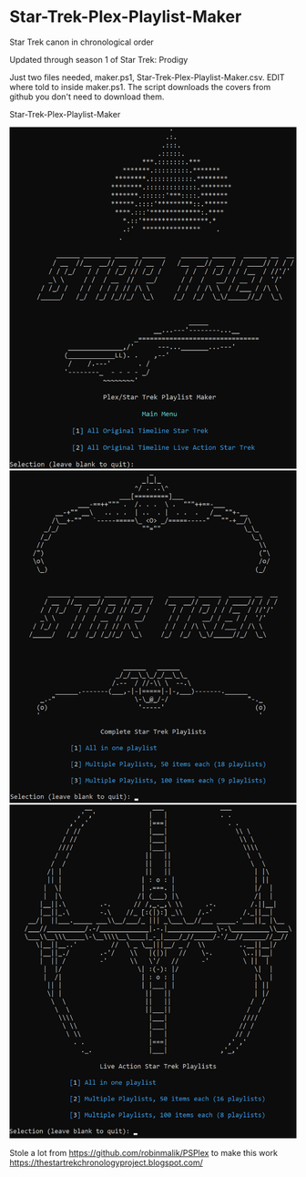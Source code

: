 # Star-Trek-Plex-Playlist-Maker

Star Trek canon in chronological order

Updated through season 1 of Star Trek: Prodigy 

Just two files needed, maker.ps1, Star-Trek-Plex-Playlist-Maker.csv.  EDIT where told to inside maker.ps1.  The script downloads the covers from github you don't need to download them.

Star-Trek-Plex-Playlist-Maker

![](./Docs/screenshot01.png)
![](./Docs/screenshot02.png)
![](./Docs/screenshot03.png)

Stole a lot from https://github.com/robinmalik/PSPlex to make this work
https://thestartrekchronologyproject.blogspot.com/
